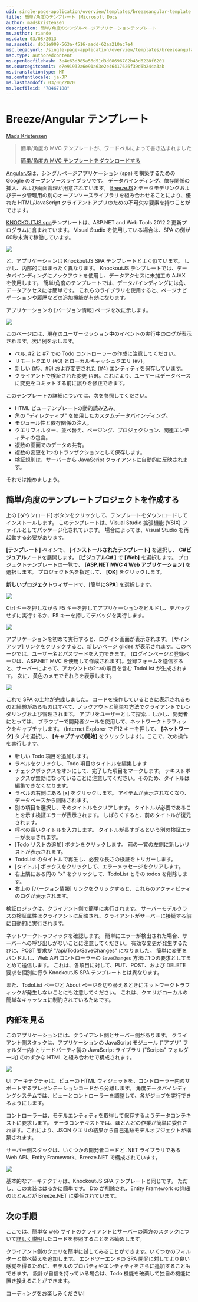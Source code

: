 ```yaml
---
uid: single-page-application/overview/templates/breezeangular-template
title: 簡単/角度のテンプレート |Microsoft Docs
author: madskristensen
description: 簡単/角度のシングルページアプリケーションテンプレート
ms.author: riande
ms.date: 03/08/2013
ms.assetid: db31e909-563a-4516-aadd-62aa210ac7e4
msc.legacyurl: /single-page-application/overview/templates/breezeangular-template
msc.type: authoredcontent
ms.openlocfilehash: 3e4e63d385a56d51d3d08696782b43d6228f6201
ms.sourcegitcommit: e7e91932a6e91a63e2e46417626f39d6b244a3ab
ms.translationtype: MT
ms.contentlocale: ja-JP
ms.lasthandoff: 03/06/2020
ms.locfileid: "78467188"
---
```

# <a name="breezeangular-template"></a>Breeze/Angular テンプレート

[Mads Kristensen](https://github.com/madskristensen)

> 簡単/角度の MVC テンプレートが、ワードベルによって書き込まれました
> 
> [簡単/角度の MVC テンプレートをダウンロードする](https://go.microsoft.com/fwlink/?LinkId=286437)

[AngularJS](http://angularjs.org)は、シングルページアプリケーション (spa) を構築するための Google のオープンソースライブラリです。 データバインディング、依存関係の挿入、および画面管理が用意されています。 [BreezeJS](http://www.breezejs.com/?utm_source=ms-spa)とデータモデリングおよびデータ管理用の別のオープンソースライブラリを組み合わせることにより、優れた HTML/JavaScript クライアントアプリのための不可欠な要素を持つことができます。

[KNOCKOUTJS spa](../introduction/knockoutjs-template.md)テンプレートは、ASP.NET and Web Tools 2012.2 更新プログラムに含まれています。 Visual Studio を使用している場合は、SPA の例が60秒未満で稼働しています。

![](http://www.breezejs.com/sites/all/images/spa-template/NgRunningTodoPage.png)

と、アプリケーションは KnockoutJS SPA テンプレートとよく似ています。 しかし、内部的にはまったく異なります。 KnockoutJS テンプレートでは、データバインディングにノックアウトを使用し、データアクセスに未加工の AJAX を使用します。 簡単/角度のテンプレートでは、データバインディングには角、データアクセスには簡単です。 これらのライブラリを使用すると、ページナビゲーションや履歴などの追加機能が有効になります。

アプリケーションの [バージョン情報] ページを次に示します。

![](http://www.breezejs.com/sites/all/images/spa-template/NgRunningAboutPage.png)

このページには、現在のユーザーセッション中のイベントの実行中のログが表示されます。次に例を示します。

- ベル. #2 と #7 での Todo コントローラーの作成に注意してください。
- リモートクエリ (#3) とローカルキャッシュクエリ (#7)。
- 新しい (#5、#6) および変更された (#4) エンティティを保存しています。
- クライアントで検証された変更 (#9)。これにより、ユーザーはデータベースに変更をコミットする前に誤りを修正できます。

このテンプレートの詳細については、次を参照してください。

- HTML ビューテンプレートの動的読み込み。
- 角の "ディレクティブ" を使用したカスタムデータバインディング。
- モジュール性と依存関係の注入。
- クエリフィルター、並べ替え、ページング、プロジェクション、関連エンティティの包含。
- 複数の画面でのデータの共有。
- 複数の変更を1つのトランザクションとして保存します。
- 検証規則は、サーバーから JavaScript クライアントに自動的に反映されます。

それでは始めましょう。

## <a name="create-a-breezeangular-template-project"></a>簡単/角度のテンプレートプロジェクトを作成する

上の [ダウンロード] ボタンをクリックして、テンプレートをダウンロードしてインストールします。 このテンプレートは、Visual Studio 拡張機能 (VSIX) ファイルとしてパッケージ化されています。 場合によっては、Visual Studio を再起動する必要があります。

**[テンプレート]** ペインで、 **[インストールされたテンプレート]** を選択し、  **C#ビジュアル**ノードを展開します。 **[ビジュアルC# ]** で **[Web]** を選択します。 プロジェクトテンプレートの一覧で、 **[ASP.NET MVC 4 Web アプリケーション]** を選択します。 プロジェクト名を指定して、 **[OK]** をクリックします。

**新しいプロジェクト**ウィザードで、[簡単に**SPA**] を選択します。

![](http://www.breezejs.com/sites/all/images/spa-template/SelectBreezeNgSpaTemplate.png)

Ctrl キーを押しながら F5 キーを押してアプリケーションをビルドし、デバッグせずに実行するか、F5 キーを押してデバッグを実行します。

![](http://www.breezejs.com/sites/all/images/spa-template/ZephyrLogin.png)

アプリケーションを初めて実行すると、ログイン画面が表示されます。 [サインアップ] リンクをクリックすると、新しいページ glides が表示されます。このページでは、ユーザー名とパスワードを入力できます。 (ログインページと登録ページは、ASP.NET MVC を使用して作成されます)。登録フォームを送信すると、サーバーによって、アカウントの2つの項目を含む TodoList が生成されます。 次に、黄色のメモでそれらを表示します。

![](http://www.breezejs.com/sites/all/images/spa-template/TodoList.png)

これで SPA の土地が完成しました。 コードを操作しているときに表示されるものと経験があるものはすべて、ノックアウトと簡単な方法でクライアントでレンダリングおよび管理されます。 アプリをユーザーとして探索... しかし、開発者にとっては、 ブラウザーで開発者ツールを使用して、ネットワークトラフィックをキャプチャします。 (Internet Explorer で F12 キーを押して、 **[ネットワーク]** タブを選択し、 **[キャプチャの開始]** をクリックします)。ここで、次の操作を実行します。

- 新しい Todo 項目を追加します。
- ラベルをクリックし、Todo 項目のタイトルを編集します
- チェックボックスをオンにして、完了した項目をマークします。 テキストボックスが無効になっていることに注意してください。そのため、タイトルは編集できなくなります。
- ラベルの右側にある [x] をクリックします。 アイテムが表示されなくなり、データベースから削除されます。
- 別の項目を選択し、そのタイトルをクリアします。 タイトルが必要であることを示す検証エラーが表示されます。 しばらくすると、前のタイトルが復元されます。
- 呼べの長いタイトルを入力します。 タイトルが長すぎるという別の検証エラーが表示されます。
- [Todo リストの追加] ボタンをクリックします。 前の一覧の左側に新しいリストが表示されます。
- TodoList のタイトルで再生し、必要な長さの検証をトリガーします。
- [タイトル] ボックスをクリックして、エラーメッセージをクリアします。
- 右上隅にある円の "x" をクリックして、TodoList とその todos を削除します。
- 右上の [バージョン情報] リンクをクリックすると、これらのアクティビティのログが表示されます。

検証ロジックは、クライアント側で簡単に実行されます。 サーバーモデルクラスの検証属性はクライアントに反映され、クライアントがサーバーに接続する前に自動的に実行されます。

ネットワークトラフィックを確認します。 簡単にエラーが検出された場合、サーバーへの呼び出しがないことに注意してください。 有効な変更が発生するたびに、POST 要求が "/api/Todo/SaveChanges" になりました。 簡単に変更をバンドルし、Web API コントローラーの `SaveChanges` 方法に1つの要求としてまとめて送信します。 これは、各項目に対して、PUT、POST、および DELETE 要求を個別に行う KnockoutJS SPA テンプレートとは異なります。

また、TodoList ページと About ページを切り替えるときにネットワークトラフィックが発生しないことにも注意してください。 これは、クエリがローカルの簡単なキャッシュに制約されているためです。

## <a name="peek-inside"></a>内部を見る

このアプリケーションには、クライアント側とサーバー側があります。 クライアント側スタックは、アプリケーションの JavaScript モジュール ("アプリ" フォルダー内) とサードパーティ製の JavaScript ライブラリ ("Scripts" フォルダー内) のわずかな HTML と組み合わせで構成されます。

![](http://www.breezejs.com/sites/all/images/spa-template/NgClientArchitecture2.png)

UI アーキテクチャは、ビューの HTML ウィジェットを、コントローラー内のサポートするプレゼンテーションコードから分離します。 角度データバインディングシステムでは、ビューとコントローラーを調整して、各がジョブを実行できるようにします。

コントローラーは、モデルエンティティを取得して保存するようデータコンテキストに要求します。 データコンテキストでは、ほとんどの作業が簡単に委任されます。これにより、JSON クエリの結果から自己追跡モデルオブジェクトが構築されます。

サーバー側スタックは、いくつかの開発者コードと .NET ライブラリである Web API、Entity Framework、Breeze.NET で構成されています。

![](http://www.breezejs.com/sites/all/images/spa-template/ServerArchitecture.png)

基本的なアーキテクチャは、KnockoutJS SPA テンプレートと同じです。 ただし、この実装ははるかに簡単です。 Dto が削除され、Entity Framework の詳細のほとんどが Breeze.NET に委任されています。

## <a name="next-steps"></a>次の手順

ここでは、簡単な web サイトのクライアントとサーバーの両方のスタックについて[詳しく説明](http://www.breezejs.com/ng-spa-template?utm_source=ms-spa)したコードを参照することをお勧めします。

クライアント側のクエリを簡単に試してみることができます。いくつかのフィルターと並べ替えを追加します。 エンドツーエンドの SPA 開発に対してより良い感覚を得るために、モデルのプロパティやエンティティをさらに追加することもできます。 設計が自信を持っている場合は、Todo 機能を破棄して独自の機能に置き換えることができます。

コーディングをお楽しみください!
